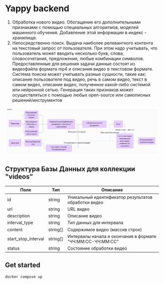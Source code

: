 # Yappy backend

1) Обработка нового видео. 
Обогащение его дополнительными признаками с помощью специальных алгоритмов, моделей машинного обучения. Добавление этой информации в индекс - хранилище.
2) Непосредственно поиск. 
Выдача наиболее релевантного контента на текстовый запрос от пользователя. При этом надо учитывать, что пользователь может вводить несколько букв, слова, словосочетания, предложения, любые комбинации символов. Предоставленные для решения задачи данные состоят из видеофайла формата mp4 и описания видео в текстовом формате. Система поиска может учитывать разные сущности, такие как: описание пользователя под видео, речь в самом видео, текст в самом видео, описание видео, полученное какой-либо системой или нейронной сетью. Генерация таких признаков может осуществляться с помощью любых open-source или самописных решений/инструментов


![Архитектура](arcitecture_design.png)
## Структура Базы Данных для коллекции "videos"

| Поле               | Тип        | Описание                                               |
|--------------------|------------|--------------------------------------------------------|
| id                 | string     | Уникальный идентификатор результатов обработки видео   |
| url                | string     | URL видео                                              |
| description        | string     | Описание видео                                         |
| interval_type      | string     | Тип данных для интервала                               |
| content            | string[]   | Содержимое видео (массив строк)                        |
| start_stop_interval| string[]   | Интервалы начала и окончания в формате "ЧЧ:ММ:СС-ЧЧ:ММ:СС"|
| status             | string     | Состояние обработки видео                              |

## Get started
```
docker compose up
```